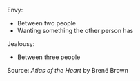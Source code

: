 Envy:
- Between two people
- Wanting something the other person has

Jealousy:
- Between three people

Source: *Atlas of the Heart* by Brené Brown
